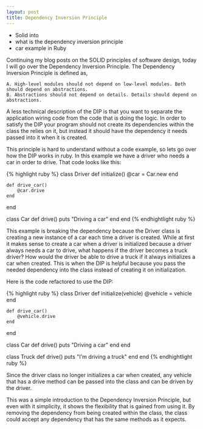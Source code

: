 ```yaml
---
layout: post
title: Dependency Inversion Principle
---
```


- Solid into
- what is the dependency inversion principle
- car example in Ruby


Continuing my blog posts on the SOLID principles of software design, today I will go over the Dependency Inversion Principle. The Dependency Inversion Principle is defined as, 

```
A. High-level modules should not depend on low-level modules. Both should depend on abstractions.
B. Abstractions should not depend on details. Details should depend on abstractions.
```
A less technical description of the DIP is that you want to separate the application wiring code from the code that is doing the logic. In order to satisfy the DIP your program should not create its dependencies within the class the relies on it, but instead it should have the dependency it needs passed into it when it is created.
	
This principle is hard to understand without a code example, so lets go over how the DIP works in ruby. In this example we have a driver who needs a car in order to drive. That code looks like this:

{% highlight ruby %}
class Driver
	def initialize()
		@car = Car.new
	end
		
	def drive_car()
		@car.drive
	end
end

class Car
	def drive()
		puts "Driving a car"
	end	
end
{% endhightlight ruby %}
This example is breaking the dependency  because the Driver class is creating a new instance of a car each time a driver is created. While at first it makes sense to create a car when a driver is initialized because a driver always needs a car to drive, what happens if the driver becomes a truck driver? How would the driver be able to drive a truck if it always initializes a car when created. This is when the DIP is helpful because you pass the needed dependency into the class instead of creating it on initialization. 

Here is the code refactored to use the DIP:

{% highlight ruby %}
class Driver
	def initialize(vehicle)
		@vehicle = vehicle
	end
		
	def drive_car()
		@vehicle.drive
	end
end

class Car
	def drive()
		puts "Driving a car"
	end	
end

class Truck
	def drive()
		puts "I'm driving a truck"
	end
end
{% endhightlight ruby %}

Since the driver class no longer initializes a car when created, any vehicle that has a drive method can be passed into the class and can be driven by the driver.

This was a simple introduction to the Dependency Inversion Principle, but even with it simplicity, it shows the flexibility that is gained from using it. By removing the dependency from being created within the class, the class could accept any dependency that has the same methods as it expects.
